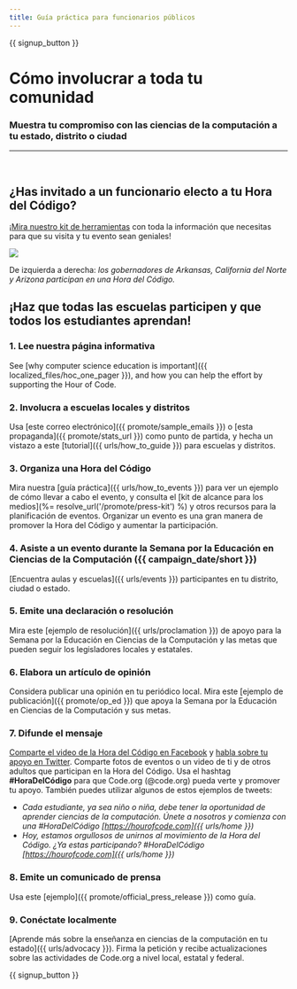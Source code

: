 ```yaml
---
title: Guía práctica para funcionarios públicos
---
```


{{ signup_button }}

# Cómo involucrar a toda tu comunidad

### Muestra tu compromiso con las ciencias de la computación a tu estado, distrito o ciudad

* * *

</br>

## ¿Has invitado a un funcionario electo a tu Hora del Código?

¡[Mira nuestro kit de herramientas](/files/elected-official.pdf) con toda la información que necesitas para que su visita y tu evento sean geniales!

![](/images/fit-800/hoc_govs.png)

De izquierda a derecha: *los gobernadores de Arkansas, California del Norte y Arizona participan en una Hora del Código.*

## ¡Haz que todas las escuelas participen y que todos los estudiantes aprendan!

### 1. Lee nuestra página informativa

See [why computer science education is important]({{ localized_files/hoc_one_pager }}), and how you can help the effort by supporting the Hour of Code.

### 2. Involucra a escuelas locales y distritos

Usa [este correo electrónico]({{ promote/sample_emails }}) o [esta propaganda]({{ promote/stats_url }}) como punto de partida, y hecha un vistazo a este [tutorial]({{ urls/how_to_guide }}) para escuelas y distritos.

### 3. Organiza una Hora del Código

Mira nuestra [guía práctica]({{ urls/how_to_events }}) para ver un ejemplo de cómo llevar a cabo el evento, y consulta el [kit de alcance para los medios](%= resolve_url('/promote/press-kit') %) y otros recursos para la planificación de eventos. Organizar un evento es una gran manera de promover la Hora del Código y aumentar la participación.

### 4. Asiste a un evento durante la Semana por la Educación en Ciencias de la Computación ({{ campaign_date/short }})

[Encuentra aulas y escuelas]({{ urls/events }}) participantes en tu distrito, ciudad o estado.

### 5. Emite una declaración o resolución

Mira este [ejemplo de resolución]({{ urls/proclamation }}) de apoyo para la Semana por la Educación en Ciencias de la Computación y las metas que pueden seguir los legisladores locales y estatales.

### 6. Elabora un artículo de opinión

Considera publicar una opinión en tu periódico local. Mira este [ejemplo de publicación]({{ promote/op_ed }}) que apoya la Semana por la Educación en Ciencias de la Computación y sus metas.

### 7. Difunde el mensaje

[Comparte el video de la Hora del Código en Facebook](https://www.facebook.com/sharer/sharer.php?u=http%3A%2F%2Fhourofcode.com%2Fus) y [habla sobre tu apoyo en Twitter](https://twitter.com/intent/tweet?url=http%3A%2F%2Fhourofcode.com&text=I%27m%20participating%20in%20this%20year%27s%20%23HourOfCode%2C%20are%20you%3F%20%40codeorg&original_referer=https%3A%2F%2Fwww.google.com%2Furl%3Fq%3Dhttps%253A%252F%252Ftwitter.com%252Fshare%253Fhashtags%253D%2526amp%253Brelated%253Dcodeorg%2526amp%253Btext%253DI%252527m%252Bparticipating%252Bin%252Bthis%252Byear%252527s%252B%252523HourOfCode%25252C%252Bare%252Byou%25253F%252B%252540codeorg%2526amp%253Burl%253Dhttp%25253A%25252F%25252Fhourofcode.com%26sa%3DD%26sntz%3D1%26usg%3DAFQjCNE1GLTUbKZfMlEh9Aj5w0iswz6PYQ&related=codeorg&hashtags=). Comparte fotos de eventos o un video de ti y de otros adultos que participan en la Hora del Código. Usa el hashtag **#HoraDelCódigo** para que Code.org (@code.org) pueda verte y promover tu apoyo. También puedes utilizar algunos de estos ejemplos de tweets:

- *Cada estudiante, ya sea niño o niña, debe tener la oportunidad de aprender ciencias de la computación. Únete a nosotros y comienza con una #HoraDelCódigo [https://hourofcode.com]({{ urls/home }})*
- *Hoy, estamos orgullosos de unirnos al movimiento de la Hora del Código. ¿Ya estas participando? #HoraDelCódigo [https://hourofcode.com]({{ urls/home }})*

### 8. Emite un comunicado de prensa

Usa este [ejemplo]({{ promote/official_press_release }}) como guía.

### 9. Conéctate localmente

[Aprende más sobre la enseñanza en ciencias de la computación en tu estado]({{ urls/advocacy }}). Firma la petición y recibe actualizaciones sobre las actividades de Code.org a nivel local, estatal y federal.

{{ signup_button }}